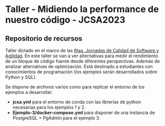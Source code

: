 # Taller - Midiendo la performance de nuestro código - JCSA2023

## Repositorio de recursos

Taller dictado en el marco de las [6tas. Jornadas de Calidad de Software y Agilidad](https://institucionales.fceqyn.unam.edu.ar/jcsa).
En este taller se van a ver alternativas para medir el rendimiento de un bloque de código fuente desde diferentes perspectivas. Además de analizar alternativas de optimización. Está destinado a estudiantes con conocimientos de programación (los ejemplos serán desarrollados sobre Python y SQL).

Se dispone de archivos varios como para replicar el entorno de los ejemplos a desarrollar:

* **jcsa.yml** para el entorno de conda con las librerías de python necesarias para los ejemplos 1 y 2.
* **Ejemplo-3/docker-compose.yml** para disponer de una instancia de PostgreSQL + PgAdmin para el ejemplo 3.

